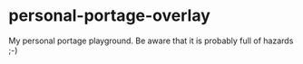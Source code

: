personal-portage-overlay
========================

My personal portage playground.
Be aware that it is probably full of hazards ;-)

